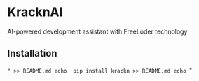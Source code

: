 # KracknAI
AI-powered development assistant with FreeLoder technology

## Installation
`" >> README.md
echo 
pip
install
krackn >> README.md
echo `"
